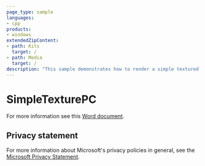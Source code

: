 ```yaml
---
page_type: sample
languages:
- cpp
products:
- windows
extendedZipContent:
- path: Kits
  target: /
- path: Media
  target: /
description: "This sample demonstrates how to render a simple textured quad using Direct3D 11."
---
```


# SimpleTexturePC

For more information see this [Word document](https://github.com/microsoft/Xbox-ATG-Samples/blob/master/PCSamples/IntroGraphics/SimpleTexturePC/Readme.docx).

## Privacy statement

For more information about Microsoft's privacy policies in general, see the [Microsoft Privacy Statement](https://privacy.microsoft.com/privacystatement/).

